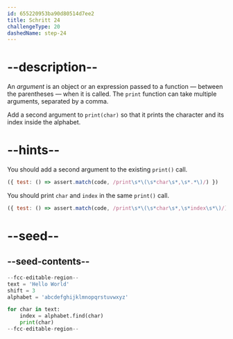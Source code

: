 ```yaml
---
id: 655220953ba90d80514d7ee2
title: Schritt 24
challengeType: 20
dashedName: step-24
---
```


# --description--

An *argument* is an object or an expression passed to a function — between the parentheses — when it is called. The `print` function can take multiple arguments, separated by a comma.

Add a second argument to `print(char)` so that it prints the character and its index inside the alphabet.

# --hints--

You should add a second argument to the existing `print()` call.

```js
({ test: () => assert.match(code, /print\s*\(\s*char\s*,\s*.*\)/) })
```

You should print `char` and `index` in the same `print()` call.

```js
({ test: () => assert.match(code, /print\s*\(\s*char\s*,\s*index\s*\)/) })
```

# --seed--

## --seed-contents--

```py
--fcc-editable-region--
text = 'Hello World'
shift = 3
alphabet = 'abcdefghijklmnopqrstuvwxyz'

for char in text:
    index = alphabet.find(char)
    print(char)
--fcc-editable-region--
```
